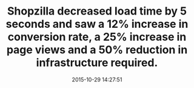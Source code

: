 ---
layout: post
title:  "Shopzilla decreased load time by 5 seconds and saw a 12% increase in conversion rate, a 25% increase in page views and a 50% reduction in infrastructure required."
date:   2015-10-29 14:27:51
img:
 image: "shopzilla-logo.png"
 alt: "Shopzilla Logo"
storySource: "http://velocityconf.com/velocity2009/public/schedule/detail/7709"
categories:
tags: 
 - conversions
 - page views
 - expense
---